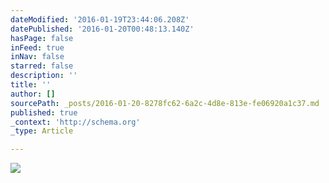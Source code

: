 ```yaml
---
dateModified: '2016-01-19T23:44:06.208Z'
datePublished: '2016-01-20T00:48:13.140Z'
hasPage: false
inFeed: true
inNav: false
starred: false
description: ''
title: ''
author: []
sourcePath: _posts/2016-01-20-8278fc62-6a2c-4d8e-813e-fe06920a1c37.md
published: true
_context: 'http://schema.org'
_type: Article

---
```

![](https://the-grid-user-content.s3-us-west-2.amazonaws.com/4ab6f4c8-8243-483f-bbfa-20199c239d45.jpg)
